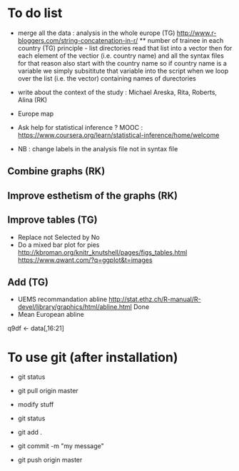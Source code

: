 # To do list

* merge all the data : analysis in the whole europe (TG) http://www.r-bloggers.com/string-concatenation-in-r/
** number of trainee in each country (TG)
 principle - list directories read that list into a vector then for each element of the vectior (i.e. country name) and all the syntax files for that reason also start with the country name so if country name is a variable we simply subsititute that variable into the script when we loop over the list (i.e. the vector) containing names of durectories

* write about the context of the study : Michael Areska, Rita, Roberts, Alina (RK)

* Europe map

* Ask help for statistical inference ? MOOC : https://www.coursera.org/learn/statistical-inference/home/welcome

* NB : change labels in the analysis file not in syntax file

## Combine graphs (RK)
## Improve esthetism of the graphs (RK)

## Improve tables (TG)
- Replace not Selected by No
- Do a mixed bar plot for pies
http://kbroman.org/knitr_knutshell/pages/figs_tables.html
https://www.qwant.com/?q=ggplot&t=images

## Add (TG)
- UEMS recommandation abline http://stat.ethz.ch/R-manual/R-devel/library/graphics/html/abline.html Done
- Mean European abline

q9df <- data[,16:21]

# To use git (after installation)
* git status
* git pull origin master

* modify stuff

* git status
* git add .
* git commit -m "my message"
* git push origin master
